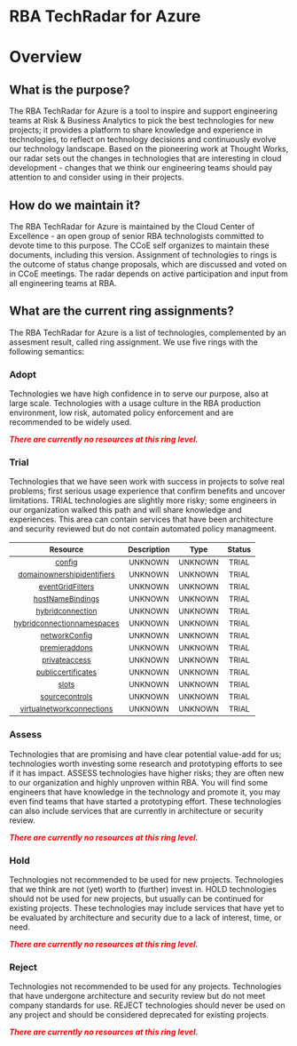 
RBA TechRadar for Azure
=======================

# Overview

## What is the purpose?


The RBA TechRadar for Azure is a tool to inspire and support engineering teams at Risk & Business Analytics to pick the best technologies for new projects; it provides a platform to share knowledge and experience in technologies, to reflect on technology decisions and continuously evolve our technology landscape.  Based on the pioneering work at Thought Works, our radar sets out the changes in technologies that are interesting in cloud development - changes that we think our engineering teams should pay attention to and consider using in their projects.
## How do we maintain it?


The RBA TechRadar for Azure is maintained by the Cloud Center of Excellence - an open group of senior RBA technologists committed to devote time to this purpose.  The CCoE self organizes to maintain these documents, including this version.  Assignment of technologies to rings is the outcome of status change proposals, which are discussed and voted on in CCoE meetings.  The radar depends on active participation and input from all engineering teams at RBA.
## What are the current ring assignments?


The RBA TechRadar for Azure is a list of technologies, complemented by an assesment result, called ring assignment.  We use five rings with the following semantics:
### Adopt


Technologies we have high confidence in to serve our purpose, also at large scale.  Technologies with a usage culture in the RBA production environment, low risk, automated policy enforcement and are recommended to be widely used.  
  
***<font color="red"> There are currently no resources at this ring level. </font>***
### Trial


Technologies that we have seen work with success in projects to solve real problems;  first serious usage experience that confirm benefits and uncover limitations.  TRIAL technologies are slightly more risky; some engineers in our organization walked this path and will share knowledge and experiences.  This area can contain services that have been architecture and security reviewed but do not contain automated policy managmeent.  

|<sub>Resource</sub>|<sub>Description</sub>|<sub>Type</sub>|<sub>Status</sub>|
| :---: | :---: | :---: | :---: |
|<sub>[config](https://github.com/openrba/python-azure-techradar/tree/master/Microsoft.DBforPostgreSQL/sites/config)</sub>|<sub>UNKNOWN</sub>|<sub>UNKNOWN</sub>|<sub>TRIAL</sub>|
|<sub>[domainownershipidentifiers](https://github.com/openrba/python-azure-techradar/tree/master/Microsoft.DBforPostgreSQL/sites/domainownershipidentifiers)</sub>|<sub>UNKNOWN</sub>|<sub>UNKNOWN</sub>|<sub>TRIAL</sub>|
|<sub>[eventGridFilters](https://github.com/openrba/python-azure-techradar/tree/master/Microsoft.DBforPostgreSQL/sites/eventGridFilters)</sub>|<sub>UNKNOWN</sub>|<sub>UNKNOWN</sub>|<sub>TRIAL</sub>|
|<sub>[hostNameBindings](https://github.com/openrba/python-azure-techradar/tree/master/Microsoft.DBforPostgreSQL/sites/hostNameBindings)</sub>|<sub>UNKNOWN</sub>|<sub>UNKNOWN</sub>|<sub>TRIAL</sub>|
|<sub>[hybridconnection](https://github.com/openrba/python-azure-techradar/tree/master/Microsoft.DBforPostgreSQL/sites/hybridconnection)</sub>|<sub>UNKNOWN</sub>|<sub>UNKNOWN</sub>|<sub>TRIAL</sub>|
|<sub>[hybridconnectionnamespaces](https://github.com/openrba/python-azure-techradar/tree/master/Microsoft.DBforPostgreSQL/sites/hybridconnectionnamespaces)</sub>|<sub>UNKNOWN</sub>|<sub>UNKNOWN</sub>|<sub>TRIAL</sub>|
|<sub>[networkConfig](https://github.com/openrba/python-azure-techradar/tree/master/Microsoft.DBforPostgreSQL/sites/networkConfig)</sub>|<sub>UNKNOWN</sub>|<sub>UNKNOWN</sub>|<sub>TRIAL</sub>|
|<sub>[premieraddons](https://github.com/openrba/python-azure-techradar/tree/master/Microsoft.DBforPostgreSQL/sites/premieraddons)</sub>|<sub>UNKNOWN</sub>|<sub>UNKNOWN</sub>|<sub>TRIAL</sub>|
|<sub>[privateaccess](https://github.com/openrba/python-azure-techradar/tree/master/Microsoft.DBforPostgreSQL/sites/privateaccess)</sub>|<sub>UNKNOWN</sub>|<sub>UNKNOWN</sub>|<sub>TRIAL</sub>|
|<sub>[publiccertificates](https://github.com/openrba/python-azure-techradar/tree/master/Microsoft.DBforPostgreSQL/sites/publiccertificates)</sub>|<sub>UNKNOWN</sub>|<sub>UNKNOWN</sub>|<sub>TRIAL</sub>|
|<sub>[slots](https://github.com/openrba/python-azure-techradar/tree/master/Microsoft.DBforPostgreSQL/sites/slots)</sub>|<sub>UNKNOWN</sub>|<sub>UNKNOWN</sub>|<sub>TRIAL</sub>|
|<sub>[sourcecontrols](https://github.com/openrba/python-azure-techradar/tree/master/Microsoft.DBforPostgreSQL/sites/sourcecontrols)</sub>|<sub>UNKNOWN</sub>|<sub>UNKNOWN</sub>|<sub>TRIAL</sub>|
|<sub>[virtualnetworkconnections](https://github.com/openrba/python-azure-techradar/tree/master/Microsoft.DBforPostgreSQL/sites/virtualnetworkconnections)</sub>|<sub>UNKNOWN</sub>|<sub>UNKNOWN</sub>|<sub>TRIAL</sub>|

### Assess


Technologies that are promising and have clear potential value-add for us; technologies worth investing some research and prototyping efforts to see if it has impact.  ASSESS technologies have higher risks;  they are often new to our organization and highly unproven within RBA.  You will find some engineers that have knowledge in the technology and promote it, you may even find teams that have started a prototyping effort.  These technologies can also include services that are currently in architecture or security review.  
  
***<font color="red"> There are currently no resources at this ring level. </font>***
### Hold


Technologies not recommended to be used for new projects. Technologies that we think are not (yet) worth to (further) invest in.  HOLD technologies should not be used for new projects, but usually can be continued for existing projects.  These technologies may include services that have yet to be evaluated by architecture and security due to a lack of interest, time, or need.  
  
***<font color="red"> There are currently no resources at this ring level. </font>***
### Reject


Technologies not recommended to be used for any projects. Technologies that have undergone architecture and security review but do not meet company standards for use.  REJECT technologies should never be used on any project and should be considered deprecated for existing projects.  
  
***<font color="red"> There are currently no resources at this ring level. </font>***